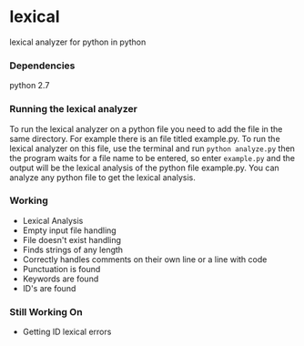 # lexical
lexical analyzer for python in python

### Dependencies
python 2.7

### Running the lexical analyzer
To run the lexical analyzer on a python file you need to add the file in the same directory. For example
there is an file titled example.py. To run the lexical analyzer on this file, use the terminal and run
```python analyze.py``` then the program waits for a file name to be entered, so enter ```example.py```
and the output will be the lexical analysis of the python file example.py. You can analyze any python file
to get the lexical analysis.

### Working
* Lexical Analysis
* Empty input file handling
* File doesn't exist handling
* Finds strings of any length
* Correctly handles comments on their own line or a line with code
* Punctuation is found
* Keywords are found
* ID's are found

### Still Working On
* Getting ID lexical errors
